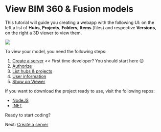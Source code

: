 # View BIM 360 & Fusion models

This tutorial will guide you creating a webapp with the following UI: on the left a list of **Hubs**, **Projects**, **Folders**, **Items** (files) and respective **Versions**, on the right a 3D viewer to view them.

![](_media/tutorials/run_sample_viewhubmodels.gif)

To view your model, you need the following steps:

1. [Create a server](environment/setup/3legged) << First time developer? You should start here :wink:
2. [Authorize](oauth/3legged/)
3. [List hubs & projects](datamanagement/hubs/readme)
4. [User information](oauth/user/readme)
5. [Show on Viewer](viewer/3legged/readme)


If you want to download the project ready to use, visit the following repos:

- [NodeJS](https://github.com/Autodesk-Forge/learn.forge.viewhubmodels/tree/nodejs)
- [.NET](https://github.com/Autodesk-Forge/learn.forge.viewhubmodels/tree/net)

Ready to start coding?

Next: [Create a server](environment/setup/3legged)